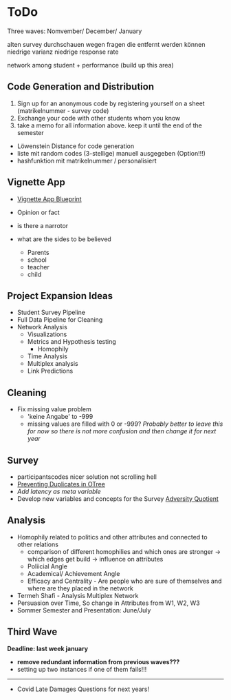# ToDo
Three waves: Nomvember/ December/ January 

alten survey durchschauen wegen fragen die entfernt werden können 
    niedrige varianz
    niedrige response rate 

network among student + performance (build up this area)

## Code Generation and Distribution 

1. Sign up for an anonymous code by registering yourself on a sheet (matrikelnummer - survey code)
2. Exchange your code with other students whom you know 
3. take a memo for all information above. keep it until the end of the semester 

- Löwenstein Distance for code generation 
- liste mit random codes (3-stellige) manuell ausgegeben (Option!!!)
- hashfunktion mit matrikelnummer / personalisiert 


## Vignette App
- [Vignette App Blueprint](https://docs.google.com/document/d/1BRRiqEtoOX3URnHSSgDCcNFG5OksqOhchNA4S4MAbEc/edit?tab=t.0)

- Opinion or fact
- is there a narrotor
- what are the sides to be believed
	- Parents
	- school
	- teacher
	- child

## Project Expansion Ideas
- Student Survey Pipeline 
- Full Data Pipeline for Cleaning 
- Network Analysis 
	- Visualizations
	- Metrics and Hypothesis testing 
		- Homophily 
	- Time Analysis 
	- Multiplex analysis 
	- Link Predictions 

## Cleaning 
- Fix missing value problem 
	- 'keine Angabe' to -999
	- missing values are filled with 0 or -999?
*Probably better to leave this for now so there is not more confusion and then change it for next year*

## Survey
- participantscodes nicer solution not scrolling hell
- [Preventing Duplicates in OTree](https://otree.readthedocs.io/en/latest/misc/tips_and_tricks.html#many-fields)
- _Add latency as meta variable_
- Develop new variables and concepts for the Survey [Adversity Quotient](https://menchb.github.io/aq-test/)

## Analysis 
- Homophily related to politics and other attributes and connected to other relations 
	- comparison of different homophilies and which ones are stronger -> which edges get build -> influence on attributes 
	- Poliicial Angle
	- Academical/ Achievement Angle 
	- Efficacy and Centrality - Are people who are sure of themselves and where are they placed in the network 
- Termeh Shafi - Analysis Multiplex Network 
- Persuasion over Time, So change in Attributes from W1, W2, W3 
- Sommer Semester and Presentation: June/July

## Third Wave
**Deadline: last week january**
- **remove redundant information from previous waves???**
- setting up two instances if one of them fails!!!

***
- Covid Late Damages Questions for next years! 